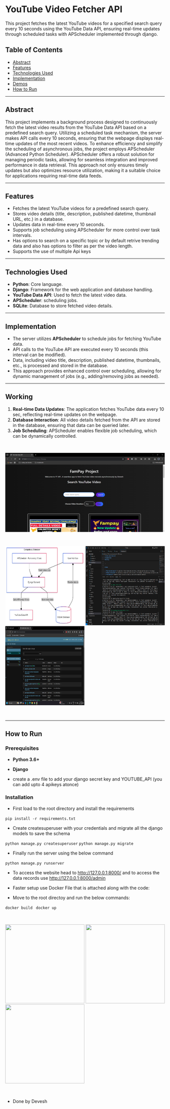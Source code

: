 # YouTube Video Fetcher API

This project fetches the latest YouTube videos for a specified search query every 10 seconds using the YouTube Data API, ensuring real-time updates through scheduled tasks with APScheduler implemented through django.

## Table of Contents

- [Abstract](#abstract)
- [Features](#features)
- [Technologies Used](#technologies-used)
- [Implementation](#implementation)
- [Demos](#working)
- [How to Run](#how-to-run)

---

## Abstract

This project implements a background process designed to continuously fetch the latest video results from the YouTube Data API based on a predefined search query. Utilizing a scheduled task mechanism, the server makes API calls every 10 seconds, ensuring that the webpage displays real-time updates of the most recent videos. To enhance efficiency and simplify the scheduling of asynchronous jobs, the project employs APScheduler (Advanced Python Scheduler). APScheduler offers a robust solution for managing periodic tasks, allowing for seamless integration and improved performance in data retrieval. This approach not only ensures timely updates but also optimizes resource utilization, making it a suitable choice for applications requiring real-time data feeds.

---

## Features

- Fetches the latest YouTube videos for a predefined search query.
- Stores video details (title, description, published datetime, thumbnail URL, etc.) in a database.
- Updates data in real-time every 10 seconds.
- Supports job scheduling using APScheduler for more control over task intervals.
- Has options to search on a specific topic or by default retrive trending data and also has options to filter as per the video length.
- Supports the use of multiple Api keys

---

## Technologies Used

- **Python**: Core language.
- **Django**: Framework for the web application and database handling.
- **YouTube Data API**: Used to fetch the latest video data.
- **APScheduler**: scheduling jobs.
- **SQLite**: Database to store fetched video details.

---

## Implementation


- The server utilizes **APScheduler** to schedule jobs for fetching YouTube data.
- API calls to the YouTube API are executed every 10 seconds (this interval can be modified).
- Data, including video title, description, published datetime, thumbnails, etc., is processed and stored in the database.
- This approach provides enhanced control over scheduling, allowing for dynamic management of jobs (e.g., adding/removing jobs as needed).

---

## Working

1. **Real-time Data Updates**: The application fetches YouTube data every 10 sec, reflecting real-time updates on the webpage.
2. **Database Interaction**: All video details fetched from the API are stored in the database, ensuring that data can be queried later.
3. **Job Scheduling**: APScheduler enables flexible job scheduling, which can be dynamically controlled.

<br> <p  align = "center" >  <img src="assets/1.png" width="600" height = "250" align = "center" /> </p>
<br>

<img src="assets/api_design.png" width="250" height = "250"  /> <img src="assets/2.png" width="250" height = "250"  /> <img src="assets/3.png" width="250" height = "250" />

<br>

---

## How to Run

### Prerequisites

- **Python 3.6+**
- **Django**

- create a  .env file to add your django secret key  and  YOUTUBE_API (you can add upto 4 apikeys atonce)

### Installation

- First load to the root directory and install the requirements 

``` pip install -r requirements.txt ```


-  Create createsuperuser with your credentials and migrate all the django models to save the schema 

``` python manage.py createsuperuser ```
``` python manage.py migrate ```


- Finally run the server using the below command 

``` python manage.py runserver ```


- To access the website head to http://127.0.0.1:8000/ and to access the data records use http://127.0.0.1:8000/admin

* Faster setup use Docker File that is attached along with the code:

- Move to the root directoy and run the below commands:

``` docker build ```
``` docker up```

<br>

<img src="assets/4.png" width="250" height = "250"  /> <img src="assets/5.png" width="250" height = "250"  /> <img src="assets/6.png" width="250" height = "250" />

<br>

* Done by Devesh